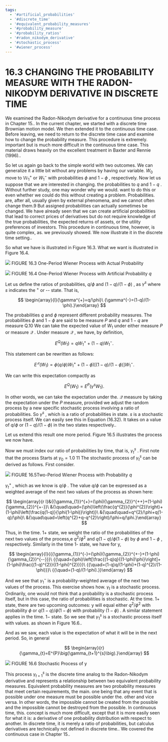 ```yaml
---
tags:
  - '#artificial_probabilities'
  - '#discrete_time'
  - '#equivalent_probability_measures'
  - '#probability_measure'
  - '#probability_ratios'
  - '#radon_nikodym_derivative'
  - '#stochastic_process'
  - '#wiener_process'
---
```

# 16.3 CHANGING THE PROBABILITY MEASURE WITH THE RADON-NIKODYM DERIVATIVE IN DISCRETE TIME

We examined the Radon-Nikodym derivative for a continuous time process in Chapter 15.. In the current chapter, we started with a discrete time Brownian motion model. We then extended it to the continuous time case. Before leaving, we need to return to the discrete time case and examine how to change the probability measure. This procedure is extremely. important but is much more difficult in the continuous time case. This material draws heavily on the excellent treatment in Baxter and Rennie (1996)..

So let us again go back to the simple world with two outcomes. We can generalize it a little bit without any problems by having our variable. $W_{0}$ move to $\mathbb{W}_{1}^{+}$ or $W_{1}^{-}$ with probabilities $\phi$ and $1-\phi$ , respectively. Now let us suppose that we are interested in changing. the probabilities to $q$ and $1-q$ . Without further study, one may wonder why we would. want to do this or even whether we could do this without creating a problem. Probabilities. are, after all, usually given by external phenomena, and we cannot often change them.9 But assigned probabilities can actually sometimes be changed. We have already seen that we can create artificial probabilities that lead to correct prices of derivatives but do not require knowledge of the true probabilities, the expected returns of assets, or the utility preferences of investors. This procedure in continuous time, however, is quite complex, as. we previously showed. We now illustrate it in the discrete time setting..

So what we have is illustrated in Figure 16.3.
What we want is illustrated in Figure 16.4.

![](8aee52d8f8c9913b3bd8029000c4089edcbd3e03e394b7f85dc106785fd77838.jpg)
FIGURE 16.3 One-Period Wiener Process with Actual Probability

![](fd8598320774447bc150c9a97699cbf4fbc112b75b28f8e0896a979196e6ae31.jpg)
FIGURE 16.4 One-Period Wiener Process with Artificial Probability $q$

Let us define the ratios of probabilities, $q/\phi$ and $(1-q)/(1-\phi)$ , as $\gamma^{s}$ where $s$ indicates the $^+$ or -- state. That is,

$$
\begin{array}{l}{\gamma^{+}=q/\phi}\ {\gamma^{-}=(1-q)/(1-\phi).}\end{array}
$$

The probabilities $q$ and $\phi$ represent different probability measures. The probabilities $\phi$ and $1-\phi$ are said to be measure $P$ and $q$ and $1-q$ are measure Q.10 We can take the expected value of $W_{1}$ under either measure $P$ or measure $\mathcal{Q}$ . Under measure $\mathcal{Q}$ , we have, by definition,

$$
E^{Q}\big(W_{1}\big)=q W_{1}^{+}+(1-q)W_{1}^{-}.
$$

This statement can be rewritten as follows:

$$
E^{\mathcal{Q}}\big(W_{1}\big)=\phi(q/\phi)W_{1}^{+}+(1-\phi)\left[(1-q)/(1-\phi)\right]W_{1}^{-}.
$$

We can write this expectation compactly as

$$
E^{Q}\big(W_{1}\big)=E^{P}\big(\gamma^{s}W_{1}\big).
$$

In other words, we can take the expectation under the. $\mathcal{Q}$ measure by taking the expectation under the $P$ measure, provided we adjust the random process by a new specific stochastic process involving a ratio of probabilities. So $\gamma^{s}$ , which is a ratio of probabilities in state. $s$ is a stochastic process itself. We can easily see this in Equation (16.32). It takes on a value of $q/\phi$ or $(1-q)/(1-\phi)$ in the two states respectively..

Let us extend this result one more period. Figure 16.5 illustrates the process we now have.

Now we must index our ratio of probabilities by time, that is, $\gamma_{t}^{s}$ . First note that the process Starts at $\gamma_{0}=1.0$ 11 The stochastic process of $\gamma_{t}^{s}$ can be derived as follows. First consider.

![](dc3078e47410e0644b2d85e1beaac384fe0eea02c09500eb772fc34550fc5b15.jpg)
FIGURE 16.5Two-Period Wiener Process with Probability $q$

$\gamma_{t}^{+}$ , which as we know is $q/\phi$ . The value $q/\phi$ can be expressed as a weighted average of the next two values of the process as shown here:

$$
\begin{array}{r l}&{{\gamma_{1}}^{+}=(\phi){\gamma_{2}}^{++}+(1-\phi){\gamma_{2}}^{+-}}\ &{\quad\quad=(\phi)\left(\frac{q^{2}}{\phi^{2}}\right)+(1-\phi)\left(\frac{q(1-q)}{\phi(1-\phi)}\right)}\ &{\quad\quad=q^{2}/\phi+q(1-q)/\phi}\ &{\quad\quad=\left(q^{2}+q-q^{2}\right)/\phi=q/\phi.}\end{array}
$$

Thus, in the time. $1+$ state, we weight the ratio of the probabilities of the next two values of the process,e $q^{2}/\phi^{2}$ and $q(1-q)/\phi(1-\phi)$ by $\phi$ and $1-\phi$ , respectively. Similarly in the time 1- state, we have for y,

$$
\begin{array}{l}{{{\gamma_{1}}^{-}=(\phi){\gamma_{2}}^{+-}+(1-\phi){\gamma_{2}}^{--}}}\ {{\quad=(\phi)\left[\frac{(1-q)q}{(1-\phi)\phi}\right]+(1-\phi)\frac{(1-q)^{2}}{(1-\phi)^{2}}}}\ {{\quad=(1-q)q/(1-\phi)+(1-q)^{2}/(1-\phi)}}\ {{\quad=(1-q)/(1-\phi).}}\end{array}
$$

And we see that $\gamma_{1}^{-}$ is a probability-weighted average of the next two values of the process. This exercise shows how. $\gamma_{t}$ is a stochastic process. Ordinarily, one would not think that a probability is a stochastic process itself, but in this case, the ratio of probabilities is stochastic. At the time. $1+$ state, there are two upcoming outcomes: y will equal either $q^{2}/\phi^{2}$ with probability $\phi$ or $q(1-q)/\phi(1-\phi)$ with probability $(1-\phi)$ . A similar statement applies in the time. $1-$ state. So we see that $\gamma_{1}^{s}$ is a stochastic process itself with values. as shown in Figure 16.6..

And as we saw, each value is the expectation of what it will be in the next period. So, in general

$$
\begin{array}{r}{\gamma_{t}=E^{P}\big(\gamma_{t+1}^{s}\big).}\end{array}
$$

![](d242627da150f7df73c24610199f073f576ae00b801ff199e61e4c8457bc4fc9.jpg)
FIGURE 16.6 Stochastic Process of y

This process $\gamma_{t+1}^{s}$ is the discrete time analog to the Radon-Nikodym derivative and represents a relationship between two equivalent probability measures. Equivalent probability measures are two probability measures that meet certain requirements, the main. one being that any event that is possible under one measure must be possible under the. other and vice versa. In other words, the impossible cannot be created from the possible and the impossible cannot be destroyed from the possible. In continuous time, this. concept is much more difficult, except that it is more easily seen for what it is: a derivative of one probability distribution with respect to another. In discrete time, it is merely a ratio of probabilities, but calculus derivatives are technically not defined in discrete time.. We covered the continuous case in Chapter 15..
